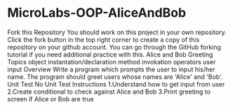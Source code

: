 # MicroLabs-OOP-AliceAndBob
Fork this Repository
You should work on this project in your own repository.
Click the fork button in the top right corner to create a copy of this repository on your github account.
You can go through the GitHub forking tutorial if you need additional practice with this.
Alice and Bob Greeting
Topics
object instantation/declaration
method invokation
operators
user input
Overview
Write a program which prompts the user to input his/her name.
The program should greet users whose names are 'Alice' and 'Bob'.
Unit Test
No Unit Test
Instructions
1.Understand how to get input from user
2.Create conditional to check against Alice and Bob
3.Print greeting to screen if Alice or Bob are true
